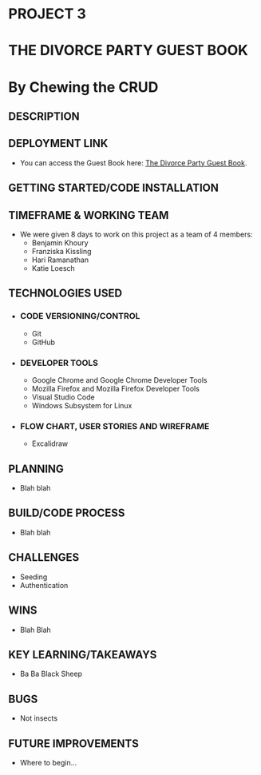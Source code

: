 # PROJECT 3
# THE DIVORCE PARTY GUEST BOOK 
# By Chewing the CRUD

## DESCRIPTION


## DEPLOYMENT LINK
- You can access the Guest Book here: [The Divorce Party Guest Book](https://hpramanathan.github.io/project3-mernstack-app/).


## GETTING STARTED/CODE INSTALLATION


## TIMEFRAME & WORKING TEAM
- We were given 8 days to work on this project as a team of 4 members:
  - Benjamin Khoury
  - Franziska Kissling
  - Hari Ramanathan
  - Katie Loesch

## TECHNOLOGIES USED
- ### CODE VERSIONING/CONTROL
  - Git
  - GitHub

- ### DEVELOPER TOOLS
  - Google Chrome and Google Chrome Developer Tools
  - Mozilla Firefox and Mozilla Firefox Developer Tools
  - Visual Studio Code
  - Windows Subsystem for Linux 

- ### FLOW CHART, USER STORIES AND WIREFRAME
  - Excalidraw


## PLANNING
- Blah blah


## BUILD/CODE PROCESS
- Blah blah

## CHALLENGES
- Seeding
- Authentication


## WINS
- Blah Blah

## KEY LEARNING/TAKEAWAYS
- Ba Ba Black Sheep

## BUGS
- Not insects


## FUTURE IMPROVEMENTS
- Where to begin...